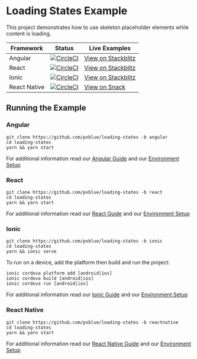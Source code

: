 # Loading States Example
This project demonstrates how to use skeleton placeholder elements while content is loading.

| Framework           | Status       | Live Examples  |
| ---------------- |--------------|------------------|
| Angular | [![CircleCI](https://circleci.com/gh/pxblue/loading-states/tree/angular.svg?style=shield)](https://circleci.com/gh/pxblue/loading-states/tree/angular) | [View on Stackblitz](https://stackblitz.com/edit/pxblue-loading-states-angular)
| React | [![CircleCI](https://circleci.com/gh/pxblue/loading-states/tree/react.svg?style=shield)](https://circleci.com/gh/pxblue/loading-states/tree/react) | [View on Stackblitz](https://stackblitz.com/edit/pxblue-loading-states-react)
| Ionic | [![CircleCI](https://circleci.com/gh/pxblue/loading-states/tree/ionic.svg?style=shield)](https://circleci.com/gh/pxblue/loading-states/tree/ionic) | [View on Stackblitz](https://stackblitz.com/edit/pxblue-loading-states-ionic)
| React Native | [![CircleCI](https://circleci.com/gh/pxblue/loading-states/tree/reactnative.svg?style=shield)](https://circleci.com/gh/pxblue/loading-states/tree/reactnative) | [View on Snack](https://snack.expo.io/@px-blue/loading-states-reactnative)

## Running the Example
### Angular
```
git clone https://github.com/pxblue/loading-states -b angular
cd loading-states
yarn && yarn start
```
For additional information read our [Angular Guide](https://pxblue.github.io/development/frameworks-web/angular) and our [Environment Setup](https://pxblue.github.io/development/environment)

### React
```
git clone https://github.com/pxblue/loading-states -b react
cd loading-states
yarn && yarn start
```
For additional information read our [React Guide](https://pxblue.github.io/development/frameworks-web/react) and our [Environment Setup](https://pxblue.github.io/development/environment)

### Ionic
```
git clone https://github.com/pxblue/loading-states -b ionic
cd loading-states
yarn && ionic serve
```
To run on a device, add the platform then build and run the project:
```
ionic cordova platform add [android|ios]
ionic cordova build [android|ios]
ionic cordova run [android|ios]
```
For additional information read our [Ionic Guide](https://pxblue.github.io/development/frameworks-mobile/ionic) and our [Environment Setup](https://pxblue.github.io/development/environment)

### React Native

```
git clone https://github.com/pxblue/loading-states -b reactnative
cd loading-states
yarn && yarn start
```
For additional information read our [React Native Guide](https://pxblue.github.io/development/frameworks-mobile/react-native) and our [Environment Setup](https://pxblue.github.io/development/environment)
